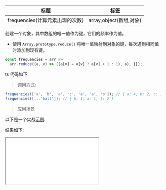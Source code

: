 | 标题                            | 标签                    |
| ------------------------------- | ----------------------- |
| frequencies(计算元素出现的次数) | array,object(数组,对象) |

创建一个对象，其中数组的唯一值作为键，它们的频率作为值。

- 使用 `Array.prototype.reduce()` 将唯一值映射到对象的键，每次遇到相同值时添加到现有键。

```js
const frequencies = arr =>
  arr.reduce((a, v) => ((a[v] = a[v] ? a[v] + 1 : 1), a), {});
```

ts 代码如下:

<div class="code-editor" data-url="codes/javascript/ts/frequencies.ts" data-language="typescript"></div>

> 调用方式:

```js
frequencies(['a', 'b', 'a', 'c', 'a', 'a', 'b']); // { a: 4, b: 2, c: 1 }
frequencies([...'ball']); // { b: 1, a: 1, l: 2 }
```

> 应用场景

以下是一个实战<a href="codes/javascript/html/frequencies.html" target="_blank" rel="noopener noreferrer">示例</a>:

<div class="code-editor" data-url="codes/javascript/html/frequencies.html" data-language="html"></div>

结果如下:

<iframe src="codes/javascript/html/frequencies.html"></iframe>
